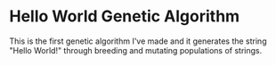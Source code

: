 # Hello World Genetic Algorithm

This is the first genetic algorithm I've made and it generates the string "Hello World!" through breeding and mutating populations of strings.
